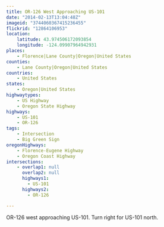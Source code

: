 ```yaml
---
title: OR-126 West Approaching US-101
date: "2014-02-13T13:04:48Z"
imageid: "3744060367415236455"
flickrid: "12864106953"
location:
    latitude: 43.974506172093854
    longitude: -124.09907964942931
places:
    - Florence|Lane County|Oregon|United States
counties:
    - Lane County|Oregon|United States
countries:
    - United States
states:
    - Oregon|United States
highwaytypes:
    - US Highway
    - Oregon State Highway
highways:
    - US-101
    - OR-126
tags:
    - Intersection
    - Big Green Sign
oregonHighways:
    - Florence-Eugene Highway
    - Oregon Coast Highway
intersections:
    - overlap1: null
      overlap2: null
      highways1:
        - US-101
      highways2:
        - OR-126

---
```

OR-126 west approaching US-101.  Turn right for US-101 north.